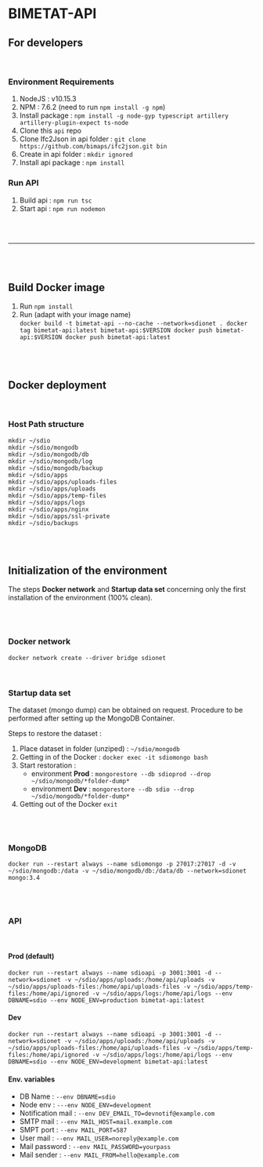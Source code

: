 # BIMETAT-API

## For developers

<br>

### Environment Requirements
1. NodeJS : v10.15.3
2. NPM : 7.6.2 (need to run `npm install -g npm`)
3. Install package : `npm install -g node-gyp typescript artillery artillery-plugin-expect ts-node`
4. Clone this `api` repo
5. Clone Ifc2Json in api folder : `git clone https://github.com/bimaps/ifc2json.git bin`
6. Create in api folder : `mkdir ignored`
7. Install api package : `npm install`


### Run API
1. Build api : `npm run tsc`
2. Start api : `npm run nodemon`

<br>
<br>

---

<br>
<br>

## Build Docker image


1. Run  `npm install`
2. Run (adapt with your image name)  
        ```
        docker build -t bimetat-api --no-cache --network=sdionet .
        docker tag bimetat-api:latest bimetat-api:$VERSION
        docker push bimetat-api:$VERSION
        docker push bimetat-api:latest
        ```

<br>
<br>

## Docker deployment

<br>

### Host Path structure

```
mkdir ~/sdio
mkdir ~/sdio/mongodb
mkdir ~/sdio/mongodb/db
mkdir ~/sdio/mongodb/log
mkdir ~/sdio/mongodb/backup
mkdir ~/sdio/apps
mkdir ~/sdio/apps/uploads-files
mkdir ~/sdio/apps/uploads
mkdir ~/sdio/apps/temp-files
mkdir ~/sdio/apps/logs
mkdir ~/sdio/apps/nginx
mkdir ~/sdio/apps/ssl-private
mkdir ~/sdio/backups

```

<br>
<br>


## Initialization of the environment

The steps **Docker network** and **Startup data set** concerning only the first installation of the environment (100% clean).

<br>
<br>

### Docker network
`docker network create --driver bridge sdionet`

<br>

### Startup data set

The dataset (mongo dump) can be obtained on request. Procedure to be performed after setting up the MongoDB Container.


Steps to restore the dataset :

1. Place dataset in folder (unziped) : `~/sdio/mongodb`
2. Getting in of the Docker :  `docker exec -it sdiomongo bash`
3. Start restoration :
    - environment **Prod** : `mongorestore --db sdioprod --drop ~/sdio/mongodb/*folder-dump*`
    - environment **Dev** : `mongorestore --db sdio --drop ~/sdio/mongodb/*folder-dump*`
4. Getting out of the Docker `exit`

<br>
<br>

### MongoDB

`docker run --restart always --name sdiomongo -p 27017:27017 -d -v ~/sdio/mongodb:/data -v ~/sdio/mongodb/db:/data/db --network=sdionet mongo:3.4`


<br>
<br>

### API

<br>

#### Prod (default)
`docker run --restart always --name sdioapi -p 3001:3001 -d --network=sdionet -v ~/sdio/apps/uploads:/home/api/uploads -v ~/sdio/apps/uploads-files:/home/api/uploads-files -v ~/sdio/apps/temp-files:/home/api/ignored -v ~/sdio/apps/logs:/home/api/logs --env DBNAME=sdio --env NODE_ENV=production bimetat-api:latest`


#### Dev
`docker run --restart always --name sdioapi -p 3001:3001 -d --network=sdionet -v ~/sdio/apps/uploads:/home/api/uploads -v ~/sdio/apps/uploads-files:/home/api/uploads-files -v ~/sdio/apps/temp-files:/home/api/ignored -v ~/sdio/apps/logs:/home/api/logs --env DBNAME=sdio --env NODE_ENV=development bimetat-api:latest`


#### Env. variables
- DB Name : `--env DBNAME=sdio`
- Node env : `---env NODE_ENV=development`
- Notification mail : `--env DEV_EMAIL_TO=devnotif@example.com`
- SMTP mail : `--env MAIL_HOST=mail.example.com`
- SMPT port : `--env MAIL_PORT=587`
- User mail : `--env MAIL_USER=noreply@example.com`
- Mail password : `--env MAIL_PASSWORD=yourpass`
- Mail sender : `--env MAIL_FROM=hello@example.com`


